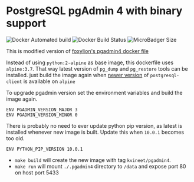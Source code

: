 # PostgreSQL pgAdmin 4 with binary support

![Docker Automated build](https://img.shields.io/docker/automated/kvineet/docker-pgadmin4.svg) 
![Docker Build Status](https://img.shields.io/docker/build/kvineet/docker-pgadmin4.svg) 
![MicroBadger Size](https://img.shields.io/microbadger/image-size/kvineet/docker-pgadmin4.svg)



This is modified version of [foxylion's pgadmin4 docker file](https://github.com/foxylion/docker-pgadmin4.git)

Instead of using `python:2-alpine` as base image, this dockerfile uses `alpine:3.7`. That way latest version of `pg_dump` and `pg_restore` tools can be installed. just build the image again when [newer version](https://pkgs.alpinelinux.org/packages?name=postgresql-client&branch=edge) of `postgresql-client` is available on `alpine`

To upgrade pgadmin version set the environment variables and build the image again.

```
ENV PGADMIN_VERSION_MAJOR 3 
ENV PGADMIN_VERSION_MINOR 0
```
There is probably no need to ever update python pip version, as latest is installed whenever new image is built. Update this when `10.0.1` becomes too old.

```
ENV PYTHON_PIP_VERSION 10.0.1
```

- `make build` will create the new image with tag `kvineet/pgadmin4`.
- `make run` will mount `./.pgadmin4` directory to `/data` and expose port 80 on host port 5433
